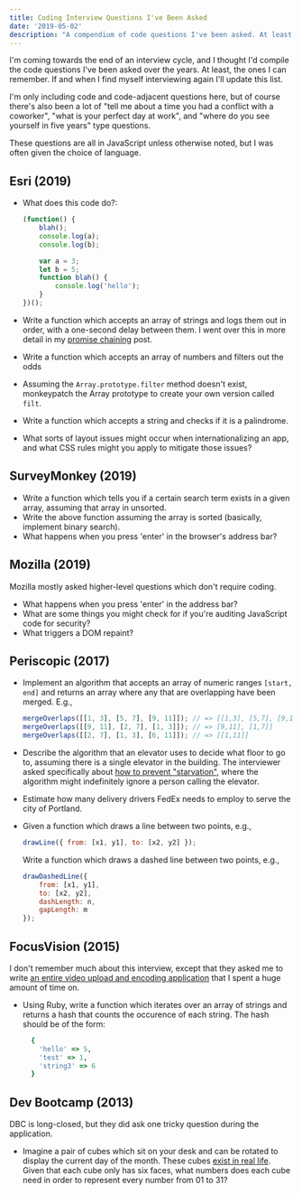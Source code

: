 ```yaml
---
title: Coding Interview Questions I've Been Asked
date: '2019-05-02'
description: "A compendium of code questions I've been asked. At least, the ones I can remember."
---
```


I'm coming towards the end of an interview cycle, and I thought I'd compile the code questions I've been asked over the years. At least, the ones I can remember. If and when I find myself interviewing again I'll update this list.

I'm only including code and code-adjacent questions here, but of course there's also been a lot of "tell me about a time you had a conflict with a coworker", "what is your perfect day at work", and "where do you see yourself in five years" type questions.

These questions are all in JavaScript unless otherwise noted, but I was often given the choice of language.

## Esri (2019)

-   What does this code do?:

    ```js
    (function() {
    	blah();
    	console.log(a);
    	console.log(b);

    	var a = 3;
    	let b = 5;
    	function blah() {
    		console.log('hello');
    	}
    })();
    ```

-   Write a function which accepts an array of strings and logs them out in order, with a one-second delay between them. I went over this in more detail in my [promise chaining](./promise-chaining) post.
-   Write a function which accepts an array of numbers and filters out the odds
-   Assuming the `Array.prototype.filter` method doesn't exist, monkeypatch the Array prototype to create your own version called `filt`.
-   Write a function which accepts a string and checks if it is a palindrome.
-   What sorts of layout issues might occur when internationalizing an app, and what CSS rules might you apply to mitigate those issues?

## SurveyMonkey (2019)

-   Write a function which tells you if a certain search term exists in a given array, assuming that array in unsorted.
-   Write the above function assuming the array is sorted (basically, implement binary search).
-   What happens when you press 'enter' in the browser's address bar?

## Mozilla (2019)

Mozilla mostly asked higher-level questions which don't require coding.

-   What happens when you press 'enter' in the address bar?
-   What are some things you might check for if you're auditing JavaScript code for security?
-   What triggers a DOM repaint?

## Periscopic (2017)

-   Implement an algorithm that accepts an array of numeric ranges `[start, end]` and returns an array where any that are overlapping have been merged. E.g.,

    ```js
    mergeOverlaps([[1, 3], [5, 7], [9, 11]]); // => [[1,3], [5,7], [9,11]]
    mergeOverlaps([[9, 11], [2, 7], [1, 3]]); // => [9,11], [1,7]]
    mergeOverlaps([[2, 7], [1, 3], [6, 11]]); // => [[1,11]]
    ```

-   Describe the algorithm that an elevator uses to decide what floor to go to, assuming there is a single elevator in the building. The interviewer asked specifically about [how to prevent "starvation"](<https://en.wikipedia.org/wiki/Starvation_(computer_science)>), where the algorithm might indefinitely ignore a person calling the elevator.
-   Estimate how many delivery drivers FedEx needs to employ to serve the city of Portland.
-   Given a function which draws a line between two points, e.g.,

    ```js
    drawLine({ from: [x1, y1], to: [x2, y2] });
    ```

    Write a function which draws a dashed line between two points, e.g.,

    ```js
    drawDashedLine({
    	from: [x1, y1],
    	to: [x2, y2],
    	dashLength: n,
    	gapLength: m
    });
    ```

## FocusVision (2015)

I don't remember much about this interview, except that they asked me to write [an entire video upload and encoding application](https://github.com/vcolavin/video-upload-example) that I spent a huge amount of time on.

-   Using Ruby, write a function which iterates over an array of strings and returns a hash that counts the occurence of each string. The hash should be of the form:

    ```ruby
      {
        'hello' => 5,
        'test' => 1,
        'string3' => 6
      }
    ```

## Dev Bootcamp (2013)

DBC is long-closed, but they did ask one tricky question during the application.

-   Imagine a pair of cubes which sit on your desk and can be rotated to display the current day of the month. These cubes [exist in real life](http://www.houseofideas.de/WebRoot/Store11/Shops/63830914/5125/EFEF/3210/1C41/C8A1/C0A8/28BB/98A3/IMG_4434-1.JPG). Given that each cube only has six faces, what numbers does each cube need in order to represent every number from 01 to 31?
